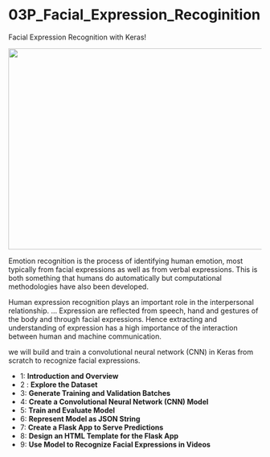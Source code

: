 # 03P_Facial_Expression_Recoginition

Facial Expression Recognition with Keras!

<img src= 'https://miro.medium.com/max/1000/1*cQMgkngnYdIRHcZ2cJUnAg.jpeg' width = 900 height = 400>

Emotion recognition is the process of identifying human emotion, most typically from facial expressions as well as from verbal expressions. This is both something that humans do automatically but computational methodologies have also been developed.

Human expression recognition plays an important role in the interpersonal relationship. … Expression are reflected from speech, hand and gestures of the body and through facial expressions. Hence extracting and understanding of expression has a high importance of the interaction between human and machine communication.

we will build and train a convolutional neural network (CNN) in Keras from scratch to recognize facial expressions.

- 1: __Introduction and Overview__
- 2 : __Explore the Dataset__
- 3: __Generate Training and Validation Batches__
- 4: __Create a Convolutional Neural Network (CNN) Model__
- 5: __Train and Evaluate Model__
- 6: __Represent Model as JSON String__
- 7: __Create a Flask App to Serve Predictions__
- 8: __Design an HTML Template for the Flask App__
- 9: __Use Model to Recognize Facial Expressions in Videos__
